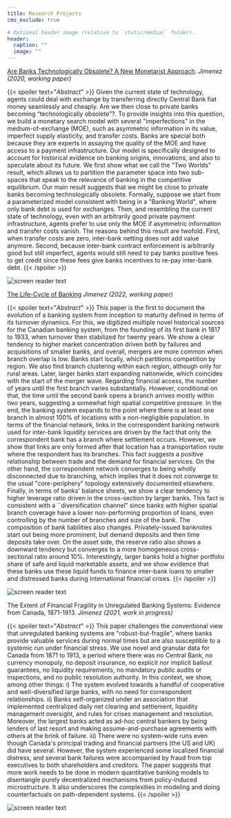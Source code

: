 ```yaml
---
title: Research Projects
cms_exclude: true

# Optional header image (relative to `static/media/` folder).
header:
  caption: ""
  image: ""
---
```


[Are Banks Technologically Obsolete? A New Monetarist Approach](https://www.dropbox.com/s/lhg6f0c7hatjsyn/banks_obsolete.pdf?dl=0).
*Jimenez (2020, working paper)*

{{< spoiler text="*Abstract*" >}}
Given the current state of technology, agents could deal with exchange by transferring directly Central Bank fiat money seamlessly and cheaply. Are we then close to private banks becoming “technologically obsolete”?. To provide insights into this question, we build a monetary search model with several "imperfections" in the medium-of-exchange (MOE), such as asymmetric information in its value, imperfect supply elasticity, and transfer costs. Banks are special both because they are experts in assaying the quality of the MOE and have access to a payment infrastructure. Our model is specifically designed to account for historical evidence on banking origins, innovations, and also to speculate about its future. We first show what we call the "Two Worlds" result, which allows us to partition the parameter space into two sub-spaces that speak to the relevance of banking in the competitive equilibrium. Our main result suggests that we might be close to private banks becoming technologically obsolete. Formally, suppose we start from a parameterized model consistent with being in a "Banking World", where only bank debt is used for exchanges. Then, and resembling the current state of technology, even with an arbitrarily good private payment infrastructure, agents prefer to use only the MOE if asymmetric information and transfer costs vanish. The reasons behind this result are twofold. First, when transfer costs are zero, inter-bank netting does not add value anymore. Second, because inter-bank contract enforcement is arbitrarily good but still imperfect, agents would still need to pay banks positive fees to get credit since these fees give banks incentives to re-pay inter-bank debt.
{{< /spoiler >}}


![screen reader text](banks_obsolete4.png "")





[The Life-Cycle of Banking](https://www.dropbox.com/s/scn8d0w1w13jtzi/The_Life_Cycle_of_Banking.pdf?dl=0)
*Jimenez (2022, working paper)*


{{< spoiler text="*Abstract*" >}}
This paper is the first to document the evolution of a banking system from inception to maturity defined in terms of its turnover dynamics. For this, we digitized multiple novel historical sources for the Canadian banking system, from the founding of its first bank in 1817 to 1933, when turnover then stabilized for twenty years. We show a clear tendency to higher market concentration driven both by failures and acquisitions of smaller banks, and overall, mergers are more common when branch overlap is low. Banks start locally, which partitions competition by region. We also find branch clustering within each region, although only for rural areas. Later, larger banks start expanding nationwide, which coincides with the start of the merger wave. Regarding financial access, the number of years until the first branch varies substantially. However, conditional on that, the time until the second bank opens a branch arrives mostly within two years, suggesting a somewhat high spatial competitive pressure. In the end, the banking system expands to the point where there is at least one branch in almost 100% of locations with a non-negligible population. In terms of the financial network, links in the correspondent banking network used for inter-bank liquidity services are driven by the fact that only the correspondent bank has a branch where settlement occurs. However, we show that links are only formed after that location has a transportation route where the respondent has its branches. This fact suggests a positive relationship between trade and the demand for financial services. On the other hand, the correspondent network converges to being wholly disconnected due to branching, which implies that it does not converge to the usual "core-periphery" topology extensively documented elsewhere. Finally, in terms of banks' balance sheets, we show a clear tendency to higher leverage ratio driven in the cross-section by larger banks. This fact is consistent with a ``diversification channel" since banks with higher spatial branch coverage have a lower non-performing proportion of loans, even controlling by the number of branches and size of the bank. The composition of bank liabilities also changes. Privately-issued banknotes start out being more prominent, but demand deposits and then time deposits take over. On the asset side, the reserve ratio also shows a downward tendency but converges to a more homogeneous cross-sectional ratio around 10%. Interestingly, larger banks hold a higher portfolio share of safe and liquid marketable assets, and we show evidence that these banks use these liquid funds to finance inter-bank loans to smaller and distressed banks during international financial crises.
{{< /spoiler >}}

![screen reader text](life_cycle4.png "")




The Extent of Financial Fragility in Unregulated Banking Systems: Evidence from Canada, 1871-1913.
*Jimenez (2021, work in progress)*

{{< spoiler text="*Abstract*" >}}
This paper challenges the conventional view that unregulated banking systems are "robust-but-fragile", where banks provide valuable services during normal times but are also susceptible to a systemic run under financial stress. We use novel and granular data for Canada from 1871 to 1913, a period where there was no Central Bank, no currency monopoly, no deposit insurance, no explicit nor implicit bailout guarantees, no liquidity requirements, no mandatory public audits or inspections, and no public resolution authority. In this context, we show, among other things: i) The system evolved towards a handful of cooperative and well-diversified large banks, with no need for correspondent relationships. ii) Banks self-organized under an association that implemented centralized daily net clearing and settlement, liquidity management oversight, and rules for crises management and resolution. Moreover, the largest banks acted as ad-hoc central bankers by being lenders of last resort and making assume-and-purchase agreements with others at the brink of failure. iii) There were no system-wide runs even though Canada's principal trading and financial partners (the US and UK) did have several. However, the system experienced some localized financial distress, and several bank failures were accompanied by fraud from top executives to both shareholders and creditors. The paper suggests that more work needs to be done in modern quantitative banking models to disentangle purely decentralized mechanisms from policy-induced microstructure. It also underscores the complexities in modeling and doing counterfactuals on path-dependent systems. 
{{< /spoiler >}}

![screen reader text](unregulated2.png "")








